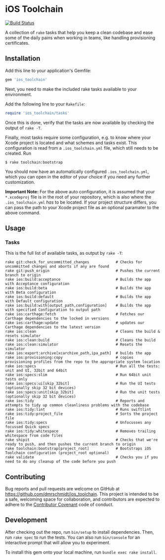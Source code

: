 # iOS Toolchain

[![Build Status](https://travis-ci.org/dmrschmidt/ios-toolchain.svg?branch=master)](https://travis-ci.org/dmrschmidt/ios-toolchain/)

A collection of `rake` tasks that help you keep a clean codebase and ease some of the daily pains when working in teams, like handling provisioning certificates.

## Installation

Add this line to your application's Gemfile:

```ruby
gem 'ios_toolchain'
```

Next, you need to make the included rake tasks available to your environment. 

Add the following line to your `Rakefile`:

```ruby
require 'ios_toolchain/tasks'
```

Once this is done, verify that the tasks are now available by checking the output of `rake -T`.

Finally, most tasks require some configuration, e.g. to know where your Xcode project is located and what schemes and tasks exist. This configuration is read from a `.ios_toolchain.yml` file, which still needs to be created. Run

```shell
$ rake toolchain:bootstrap
```

You should now have an automatically configured `.ios_toolchain.yml`, which you can open in the editor of your choice if you need any further customization.

**Important Note:** For the above auto configuration, it is assumed that your `*.xcodeproj` file is in the root of your repository, which is also where the `.ios_toolchain.yml` *has* to be located. If your project structure differs, you can pass the path to your Xcode project file as an optional paramater to the above command.

## Usage

### Tasks
This is the full list of available tasks, as output by `rake -T`:

    rake git:check_for_uncommitted_changes            # Checks for uncommitted changes and aborts if any are found
    rake git:push_origin                              # Pushes the current branch to origin
    rake ios:build:acceptance                         # Builds the app with Acceptance configuration
    rake ios:build:beta                               # Builds the app with Beta configuration
    rake ios:build:default                            # Builds the app with Default configuration
    rake ios:build:with[output_path,configuration]    # Builds the app with specified Configuration to output path
    rake ios:carthage:fetch                           # Fetches our Carthage dependencies to the locked in versions
    rake ios:carthage:update                          # updates our Carthage dependencies to the latest version
    rake ios:clean                                    # Cleans the build & resets simulator
    rake ios:clean:build                              # Cleans the build
    rake ios:clean:simulator                          # Resets the simulator
    rake ios:export:archive[xcarchive_path,ipa_path]  # builds the app
    rake ios:provisioning:copy                        # copies provisioning profiles from the repo to the appropriate system location
    rake ios:specs                                    # Run all the tests: unit and UI, 32bit and 64bit
    rake ios:specs:slim                               # Run 64bit unit tests only
    rake ios:specs:ui[skip_32bit]                     # Run the UI tests (optionally skip 32 bit devices)
    rake ios:specs:unit[skip_32bit]                   # Run the unit tests (optionally skip 32 bit devices)
    rake ios:tidy                                     # Reports and attempts to tidy up common cleanliness problems with the codebase
    rake ios:tidy:lint                                # Runs swiftlint
    rake ios:tidy:project_file                        # Sorts the project file
    rake ios:tidy:specs                               # Unfocusses any focussed Quick specs
    rake ios:tidy:whitespace                          # Removes trailing whitespace from code files
    rake shipit                                       # Checks that we're ready to push, and then pushes the current branch to origin
    rake toolchain:bootstrap[project_root]            # Bootstraps iOS Toolchain configuration (project_root optional)
    rake validate                                     # Checks you if you need to do any cleanup of the code before you push

## Contributing

Bug reports and pull requests are welcome on GitHub at https://github.com/dmrschmidt/ios_toolchain. This project is intended to be a safe, welcoming space for collaboration, and contributors are expected to adhere to the [Contributor Covenant](http://contributor-covenant.org) code of conduct.

## Development

After checking out the repo, run `bin/setup` to install dependencies. Then, run `rake spec` to run the tests. You can also run `bin/console` for an interactive prompt that will allow you to experiment.

To install this gem onto your local machine, run `bundle exec rake install`.
